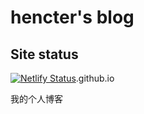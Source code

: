 # hencter's blog

## Site status

[![Netlify Status](https://api.netlify.com/api/v1/badges/00418a0d-afe4-4799-9ff3-a9b2c862beaa/deploy-status)](https://app.netlify.com/sites/hencte/deploys).github.io

我的个人博客

<!--stackedit_data:
eyJoaXN0b3J5IjpbLTcyNDEwMTExMSwyODA3MDAwOTFdfQ==
-->